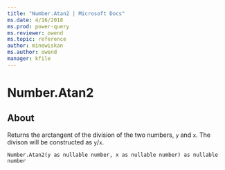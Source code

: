 ```yaml
---
title: "Number.Atan2 | Microsoft Docs"
ms.date: 4/16/2018
ms.prod: power-query
ms.reviewer: owend
ms.topic: reference
author: minewiskan
ms.author: owend
manager: kfile
---
```

# Number.Atan2

  
## About  
Returns the arctangent of the division of the two numbers, `y` and `x`. The divison will be constructed as `y`/`x`.
 
  
```  
Number.Atan2(y as nullable number, x as nullable number) as nullable number
```  
  

  
